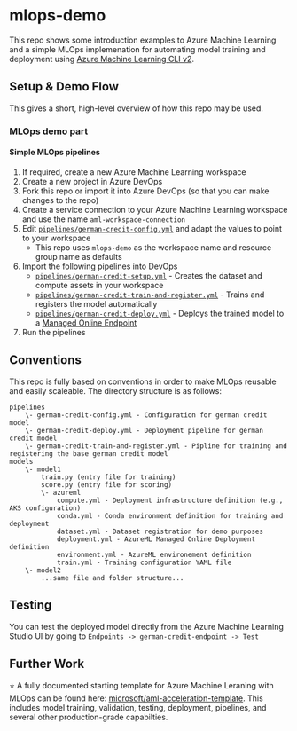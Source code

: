 # mlops-demo

This repo shows some introduction examples to Azure Machine Learning and a simple MLOps implemenation for automating model training and deployment using [Azure Machine Learning CLI v2](https://docs.microsoft.com/en-us/azure/machine-learning/how-to-configure-cli?tabs=public).

## Setup & Demo Flow

This gives a short, high-level overview of how this repo may be used.

### MLOps demo part

#### Simple MLOps pipelines

1. If required, create a new Azure Machine Learning workspace
1. Create a new project in Azure DevOps
1. Fork this repo or import it into Azure DevOps (so that you can make changes to the repo)
1. Create a service connection to your Azure Machine Learning workspace and use the name `aml-workspace-connection`
1. Edit [`pipelines/german-credit-config.yml`](pipelines/german-credit-config.yml) and adapt the values to point to your workspace
    * This repo uses `mlops-demo` as the workspace name and resource group name as defaults
1. Import the following pipelines into DevOps
    * [`pipelines/german-credit-setup.yml`](pipelines/german-credit-setup.yml) - Creates the dataset and compute assets in your workspace
    * [`pipelines/german-credit-train-and-register.yml`](pipelines/german-credit-train-and-register.yml) - Trains and registers the model automatically
    * [`pipelines/german-credit-deploy.yml`](pipelines/german-credit-deploy.yml) - Deploys the trained model to a [Managed Online Endpoint](https://docs.microsoft.com/en-us/azure/machine-learning/concept-endpoints#what-are-online-endpoints)
1. Run the pipelines

<!-- 
#### Staged MLOps pipelines

1. First, get the simple pipelines from [`pipelines/`](pipelines/) running
1. Edit [`pipelines-staged/german-credit-config-dev.yml`](pipelines-staged/german-credit-config-dev.yml) and [`pipelines-staged/german-credit-config-prod.yml`](pipelines-staged/german-credit-config-prod.yml) and adapt the values to point to your dev and prod workspaces
1. Import the following pipeline into DevOps
    * [`pipelines-staged/german-credit-rollout.yml`](pipelines-staged/german-credit-rollout.yml) - Trains, registers, and deploys the model automatically to a Dev environment, once successful, the same is repeated in a Prod environment
1. Run the [`pipelines-staged/german-credit-rollout.yml`](pipelines-staged/german-credit-rollout.yml) pipeline

### Interactive demo part

1. Create a tabular dataset from [`data/german_credit_data.csv`](data/german_credit_data.csv) and name it `german_credit_dataset` (download the file to your machine and select `From Local File` when creating a new Dataset)
1. Create a file dataset from [`data/german_credit_data.csv`](data/german_credit_data.csv) and name it `german_credit_file` (use `From Datastore` and point to the same file as in the prior step)
1. Clone the whole repo into a Compute Instance
1. Walk through the following notebooks
    * [`models/german-credit-basic/notebooks/german-credit-local.ipynb`](models/german-credit-basic/notebooks/german-credit-local.ipynb) - Shows how to run local training inside the Compute Instance, registers the model with data linage, and calculates the model explainability
    * [`models/german-credit-basic/notebooks/german-credit-amlcompute.ipynb`](models/german-credit-basic/notebooks/german-credit-amlcompute.ipynb) - Shows how to train the same model on a Compute Cluster
    * [`models/german-credit-basic/notebooks/deploy_webservices.ipynb`](models/german-credit-basic/notebooks/deploy_webservices.ipynb) - Shows how to deploy the trained model to an Azure Container Instance
-->


## Conventions

This repo is fully based on conventions in order to make MLOps reusable and easily scaleable.
The directory structure is as follows:

```
pipelines
    \- german-credit-config.yml - Configuration for german credit model
    \- german-credit-deploy.yml - Deployment pipeline for german credit model
    \- german-credit-train-and-register.yml - Pipline for training and registering the base german credit model
models
    \- model1
        train.py (entry file for training)
        score.py (entry file for scoring)
        \- azureml
            compute.yml - Deployment infrastructure definition (e.g., AKS configuration)
            conda.yml - Conda environment definition for training and deployment
            dataset.yml - Dataset registration for demo purposes
            deployment.yml - AzureML Managed Online Deployment definition
            environment.yml - AzureML environement definition
            train.yml - Training configuration YAML file
    \- model2
        ...same file and folder structure...
```

## Testing

You can test the deployed model directly from the Azure Machine Learning Studio UI by going to `Endpoints -> german-credit-endpoint -> Test`

## Further Work

:star: A fully documented starting template for Azure Machine Leraning with MLOps can be found here: [microsoft/aml-acceleration-template](https://github.com/microsoft/aml-acceleration-template/). This includes model training, validation, testing, deployment, pipelines, and several other production-grade capabilties.